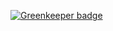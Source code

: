 
[![Greenkeeper badge](https://badges.greenkeeper.io/taehoon02/websocket-example.svg)](https://greenkeeper.io/)
